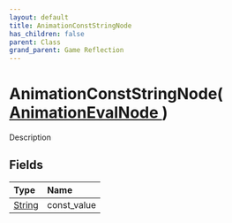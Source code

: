```yaml
---
layout: default
title: AnimationConstStringNode
has_children: false
parent: Class
grand_parent: Game Reflection
---
```

# AnimationConstStringNode( [ AnimationEvalNode ](/riftbreaker-wiki/docs/game-reflection/classes/animation_eval_node/) )
Description 

## Fields

| Type | Name |
|:----------|:--------------|
| [String](/riftbreaker-wiki/docs/game-reflection/components/string/) | const_value |

